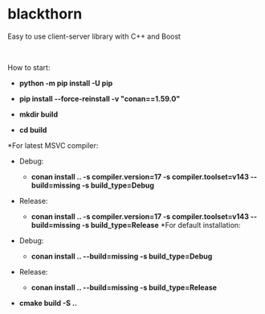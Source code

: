 # blackthorn
Easy to use client-server library with C++ and Boost

<br/>

How to start:
- **python -m pip install -U pip**
- **pip install --force-reinstall -v "conan==1.59.0"**

- **mkdir build**
- **cd build**

*For latest MSVC compiler:
- Debug:
    - **conan install .. -s compiler.version=17 -s compiler.toolset=v143 --build=missing -s build_type=Debug**
- Release:
    - **conan install .. -s compiler.version=17 -s compiler.toolset=v143 --build=missing -s build_type=Release**
*For default installation:
- Debug:
    - **conan install .. --build=missing -s build_type=Debug**
- Release:
    - **conan install .. --build=missing -s build_type=Release**

- **cmake build -S ..**
